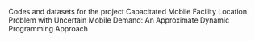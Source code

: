 Codes and datasets for the project Capacitated Mobile Facility Location Problem with Uncertain Mobile Demand:
An Approximate Dynamic Programming Approach
